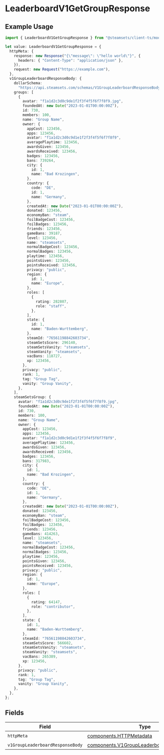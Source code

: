 # LeaderboardV1GetGroupResponse

## Example Usage

```typescript
import { LeaderboardV1GetGroupResponse } from "@steamsets/client-ts/models/operations";

let value: LeaderboardV1GetGroupResponse = {
  httpMeta: {
    response: new Response("{\"message\": \"hello world\"}", {
      headers: { "Content-Type": "application/json" },
    }),
    request: new Request("https://example.com"),
  },
  v1GroupLeaderboardResponseBody: {
    dollarSchema:
      "https://api.steamsets.com/schemas/V1GroupLeaderboardResponseBody.json",
    groups: [
      {
        avatar: "f1a1d2c3d0c9de1f2f3f4f5f6f7f8f9.jpg",
        foundedAt: new Date("2023-01-01T00:00:00Z"),
        id: 730,
        members: 100,
        name: "Group Name",
        owner: {
          appCost: 123456,
          apps: 123456,
          avatar: "f1a1d2c3d0c9d1e1f2f3f4f5f6f7f8f9",
          averagePlaytime: 123456,
          awardsGiven: 123456,
          awardsReceived: 123456,
          badges: 123456,
          bans: 739264,
          city: {
            id: 1,
            name: "Bad Krozingen",
          },
          country: {
            code: "DE",
            id: 1,
            name: "Germany",
          },
          createdAt: new Date("2023-01-01T00:00:00Z"),
          donated: 123456,
          economyBan: "steam",
          foilBadgeCost: 123456,
          foilBadges: 123456,
          friends: 123456,
          gameBans: 39187,
          level: 123456,
          name: "steamsets",
          normalBadgeCost: 123456,
          normalBadges: 123456,
          playtime: 123456,
          pointsGiven: 123456,
          pointsReceived: 123456,
          privacy: "public",
          region: {
            id: 1,
            name: "Europe",
          },
          roles: [
            {
              rating: 282807,
              role: "staff",
            },
          ],
          state: {
            id: 1,
            name: "Baden-Wurttemberg",
          },
          steamId: "76561198842603734",
          steamSetsScore: 296140,
          steamSetsVanity: "steamsets",
          steamVanity: "steamsets",
          vacBans: 118727,
          xp: 123456,
        },
        privacy: "public",
        rank: 1,
        tag: "Group Tag",
        vanity: "Group Vanity",
      },
    ],
    steamSetsGroup: {
      avatar: "f1a1d2c3d0c9de1f2f3f4f5f6f7f8f9.jpg",
      foundedAt: new Date("2023-01-01T00:00:00Z"),
      id: 730,
      members: 100,
      name: "Group Name",
      owner: {
        appCost: 123456,
        apps: 123456,
        avatar: "f1a1d2c3d0c9d1e1f2f3f4f5f6f7f8f9",
        averagePlaytime: 123456,
        awardsGiven: 123456,
        awardsReceived: 123456,
        badges: 123456,
        bans: 317983,
        city: {
          id: 1,
          name: "Bad Krozingen",
        },
        country: {
          code: "DE",
          id: 1,
          name: "Germany",
        },
        createdAt: new Date("2023-01-01T00:00:00Z"),
        donated: 123456,
        economyBan: "steam",
        foilBadgeCost: 123456,
        foilBadges: 123456,
        friends: 123456,
        gameBans: 414263,
        level: 123456,
        name: "steamsets",
        normalBadgeCost: 123456,
        normalBadges: 123456,
        playtime: 123456,
        pointsGiven: 123456,
        pointsReceived: 123456,
        privacy: "public",
        region: {
          id: 1,
          name: "Europe",
        },
        roles: [
          {
            rating: 64147,
            role: "contributor",
          },
        ],
        state: {
          id: 1,
          name: "Baden-Wurttemberg",
        },
        steamId: "76561198842603734",
        steamSetsScore: 566602,
        steamSetsVanity: "steamsets",
        steamVanity: "steamsets",
        vacBans: 265389,
        xp: 123456,
      },
      privacy: "public",
      rank: 1,
      tag: "Group Tag",
      vanity: "Group Vanity",
    },
  },
};
```

## Fields

| Field                                                                                                  | Type                                                                                                   | Required                                                                                               | Description                                                                                            |
| ------------------------------------------------------------------------------------------------------ | ------------------------------------------------------------------------------------------------------ | ------------------------------------------------------------------------------------------------------ | ------------------------------------------------------------------------------------------------------ |
| `httpMeta`                                                                                             | [components.HTTPMetadata](../../models/components/httpmetadata.md)                                     | :heavy_check_mark:                                                                                     | N/A                                                                                                    |
| `v1GroupLeaderboardResponseBody`                                                                       | [components.V1GroupLeaderboardResponseBody](../../models/components/v1groupleaderboardresponsebody.md) | :heavy_minus_sign:                                                                                     | OK                                                                                                     |
